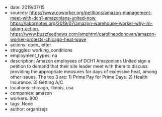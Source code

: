 - date: 2019/07/15
- sources: https://www.coworker.org/petitions/amazon-management-meet-with-dch1-amazonians-united-now, https://labornotes.org/2019/07/amazon-warehouse-worker-why-im-taking-action, https://www.buzzfeednews.com/amphtml/carolineodonovan/amazon-worker-protests-chicago-heat-wave
- actions: open_letter
- struggles: working_conditions
- employment_types: na
- description: Amazon employees of DCH1 Amazonians United sign a petition to demand that their site leader meet with them to discuss providing the appropriate measures for days of excessive heat, among other issues. The top 3 are: 1) Prime Pay for Prime Days. 2) Health Insurance. 3) Getting A/C
- locations: chicago, illinois, usa
- companies: amazon
- workers: 800
- tags: None
- author: organizejs
